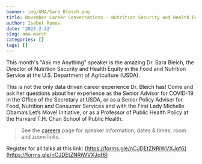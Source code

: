 ```yaml
---
banner: img/AMA/Sara_Bleich.png
title: November Career Conversations - Nutrition Security and Health Equity at the USDA
author: Isabel Ramos
date: '2023-2-22'
slug: ama-march
categories: []
tags: []
---
```


This month's "Ask me Anything" speaker is the amazing Dr. Sara Bleich, the Director of Nutrition Security and Health Equity in the Food and Nutrition Service at the U.S. Department of Agriculture (USDA). 

This is not the only data driven career experience Dr. Bleich has! Come and ask her questions about her experience as the Senior Advisor for COVID-19 in the Office of the Secretary at USDA, or as a Senior Policy Adviser for Food, Nutrition and Consumer Services and with the First Lady Michelle Obama’s Let’s Move! Initiative, or as a Professor of Public Health Policy at the Harvard T.H. Chan School of Public Health.

> See the [careers](https://www.dataanalytics4fanh.science/careers/) page for speaker information, dates & times, room and zoom links. 

Register for all talks at this link: [https://forms.gle/nCJDEtZNRiWVXJqf6](https://forms.gle/nCJDEtZNRiWVXJqf6)
